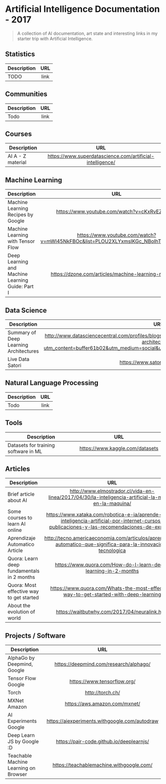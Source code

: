 # Artificial Intelligence Documentation - 2017
> A collection of AI documentation, art state and interesting links in my starter trip with Artificial Intelligence.

## Statistics 

| Description   | URL           | 
| ------------- |:-------------:| 
| TODO | link | 

## Communities

| Description   | URL           | 
| ------------- |:-------------:| 
| Todo  | link | 

## Courses

| Description   | URL           | 
| ------------- |:-------------:| 
| AI A - Z material | https://www.superdatascience.com/artificial-intelligence/ | 

## Machine Learning

| Description   | URL           | 
| ------------- |:-------------:| 
| Machine Learning Recipes by Google  | https://www.youtube.com/watch?v=cKxRvEZd3Mw | 
| Machine Learning with Tensor Flow| https://www.youtube.com/watch?v=mWl45NkFBOc&list=PLOU2XLYxmsIKGc_NBoIhTn2Qhraji53cv |
|Deep Learning and Machine Learning Guide: Part I| https://dzone.com/articles/machine-learning-resources |


## Data Science

| Description   | URL           | 
| ------------- |:-------------:| 
| Summary of Deep Learning Architectures  | http://www.datasciencecentral.com/profiles/blogs/concise-visual-summary-of-deep-learning-architectures?utm_content=buffer61b02&utm_medium=social&utm_source=linkedin.com&utm_campaign=buffer | 
|Live Data Satori|https://www.satori.com/overview|


## Natural Language Processing

| Description   | URL           | 
| ------------- |:-------------:| 
| Todo  | link | 

## Tools

| Description   | URL           | 
| ------------- |:-------------:| 
| Datasets for training software in ML  | https://www.kaggle.com/datasets | 


## Articles

| Description   | URL           | 
| ------------- |:-------------:| 
| Brief article about AI | http://www.elmostrador.cl/vida-en-linea/2017/04/30/la-inteligencia-artificial-la-mente-en-la-maquina/ |
| Some courses to learn AI online | https://www.xataka.com/robotica-e-ia/aprende-sobre-inteligencia-artificial-por-internet-cursos-publicaciones-y-las-recomendaciones-de-expertos | 
| Aprendizaje Automatico Article | http://tecno.americaeconomia.com/articulos/aprendizaje-automatico-que-significa-para-la-innovacion-tecnologica |
| Quora: Learn deep fundamentals in 2 months | https://www.quora.com/How-do-I-learn-deep-learning-in-2-months |
| Quora: Most effective way to get started | https://www.quora.com/Whats-the-most-effective-way-to-get-started-with-deep-learning |
| About the evolution of world | https://waitbutwhy.com/2017/04/neuralink.html |

## Projects / Software

| Description   | URL           | 
| ------------- |:-------------:| 
| AlphaGo by Deepmind, Google  | https://deepmind.com/research/alphago/ | 
| Tensor Flow Google | https://www.tensorflow.org/ |
| Torch | http://torch.ch/ |
| MXNet Amazon | https://aws.amazon.com/mxnet/ |
| AI Experiments Google | https://aiexperiments.withgoogle.com/autodraw |
| Deep Learn JS by Google :D | https://pair-code.github.io/deeplearnjs/ |
| Teachable Machine Learning on Browser | https://teachablemachine.withgoogle.com/ |



